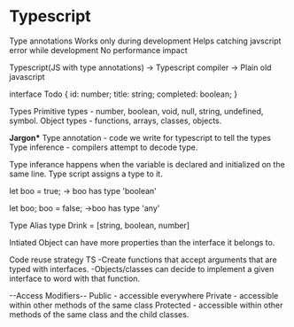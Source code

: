 # Typescript

Type annotations
Works only during development
Helps catching javscript error while development
No performance impact

Typescript(JS with type annotations) -> Typescript compiler -> Plain old javascript

interface Todo {
id: number;
title: string;
completed: boolean;
}

Types
Primitive types - number, boolean, void, null, string, undefined, symbol.
Object types - functions, arrays, classes, objects.

**Jargon\***
Type annotation - code we write for typescript to tell the types
Type inference - compilers attempt to decode type.

Type inferance happens when the variable is declared and initialized on the same line. Type script assigns a type to it.

let boo = true; -> boo has type 'boolean'

let boo;
boo = false; ->boo has type 'any'

Type Alias
type Drink = [string, boolean, number]

Intiated Object can have more properties than the interface it belongs to.

Code reuse strategy TS
-Create functions that accept arguments that are typed with interfaces.
-Objects/classes can decide to implement a given interface to word with that function.

--Access Modifiers--
Public - accessible everywhere
Private - accessible within other methods of the same class
Protected - accessible within other methods of the same class and the child classes.
